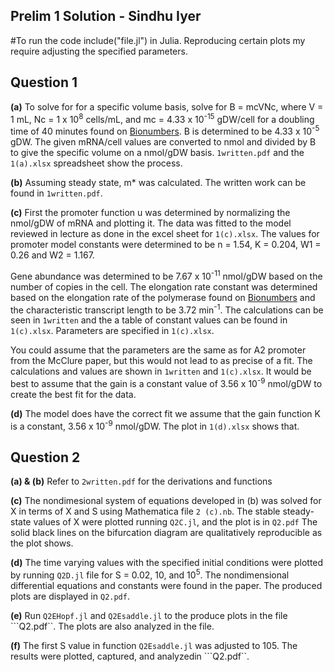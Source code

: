 ## Prelim 1 Solution - Sindhu Iyer

#To run the code include("file.jl") in Julia. Reproducing certain plots my require adjusting the specified parameters.

## Question 1

**(a)** To solve for for a specific volume basis, solve for B = mcVNc, where V = 1 mL, Nc = 1 x 10<sup>8</sup> cells/mL, and mc = 4.33 x 10<sup>-15</sup> gDW/cell for a doubling time of 40 minutes found on [Bionumbers][Td_1]. B is determined to be 4.33 x 10<sup>-5</sup> gDW. The given mRNA/cell values are converted to nmol and divided by B to give the specific volume on a nmol/gDW basis. ``1written.pdf`` and the ``1(a).xlsx`` spreadsheet show the process.
  
[Td_1]:https://bionumbers.hms.harvard.edu/bionumber.aspx?id=103892&ver=10&trm=mass+ecoli+cell+doubling+time+40+min&org=
  
**(b)** Assuming steady state, m* was calculated. The written work can be found in ``1written.pdf``.

**(c)** First the promoter function u was determined by normalizing the nmol/gDW of mRNA and plotting it. The data was fitted to the model reviewed in lecture as done in the excel sheet for ``1(c).xlsx``. The values for promoter model constants were determined to be n = 1.54, K = 0.204, W1 = 0.26 and W2 = 1.167. 

Gene abundance was determined to be 7.67 x 10<sup>-11</sup> nmol/gDW based on the number of copies in the cell.  The elongation rate constant was determined based on the elongation rate of the polymerase found on [Bionumbers][k_e] and the characteristic transcript length to be 3.72 min<sup>-1</sup>. The calculations can be seen in ``1written`` and the a table of constant values can be found in ``1(c).xlsx``. Parameters are specified in ``1(c).xlsx``.

You could assume that the parameters are the same as for A2 promoter from the McClure paper, but this would not lead to as precise of a fit. The calculations and values are shown in ``1written`` and ``1(c).xlsx``. It would be best to assume that the gain is a constant value of 3.56 x 10<sup>-9</sup> nmol/gDW to create the best fit for the data.

[k_e]:https://bionumbers.hms.harvard.edu/bionumber.aspx?id=103021&ver=1&trm=rna+polymerase+elongation+rate&org=

**(d)** The model does have the correct fit we assume that the gain function K is a constant, 3.56 x 10<sup>-9</sup> nmol/gDW. The plot in ``1(d).xlsx`` shows that.

## Question 2

**(a) & (b)** Refer to ``2written.pdf`` for the derivations and functions

**(c)** The nondimesional system of equations developed in (b) was solved for X in terms of X and S using Mathematica file ``2 (c).nb``. The stable steady-state values of X were plotted running ``Q2C.jl``, and the plot is in ``Q2.pdf`` The solid black lines on the bifurcation diagram are qualitatively reproducible as the plot shows.

**(d)** The time varying values with the specified initial conditions were plotted by running ``Q2D.jl`` file for S = 0.02, 10, and 10<sup>5</sup>. The nondimensional differential equations and constants were found in the paper. The produced plots are displayed in ``Q2.pdf``.

**(e)** Run ``Q2EHopf.jl`` and ``Q2Esaddle.jl`` to the produce plots in the file ```Q2.pdf``. The plots are also analyzed in the file.

**(f)** The first S value in function ``Q2Esaddle.jl`` was adjusted to 105. The results were plotted, captured, and analyzedin ```Q2.pdf``.




